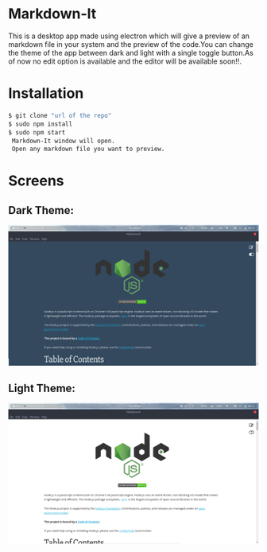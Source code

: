 # Markdown-It
This is a desktop app made using electron which will give a preview of an markdown file in your system and the preview of the code.You can change the theme of the app between dark and light with a single toggle button.As of now no edit option is available and the editor will be available soon!!.


# Installation

```sh
$ git clone "url of the repo"
$ sudo npm install
$ sudo npm start
 Markdown-It window will open.
 Open any markdown file you want to preview.
```



# Screens
Dark Theme:
---------
![scr1](scr1.png)

Light Theme:
--------
![scr2](scr2.png)

